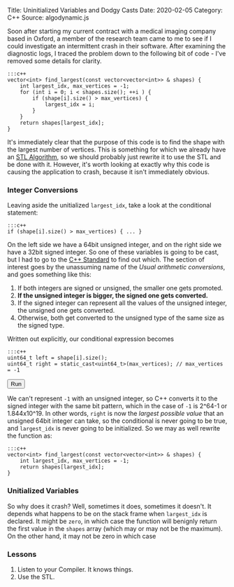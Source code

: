 Title: Uninitialized Variables and Dodgy Casts
Date: 2020-02-05
Category: C++
Source: algodynamic.js

Soon after starting my current contract with a medical imaging company based in Oxford,
a member of the research team came to me to see if I could investigate an intermittent 
crash in their software. After examining the diagnostic logs, I traced the problem down
to the following bit of code - I've removed some details for clarity.

    :::c++
    vector<int> find_largest(const vector<vector<int>> & shapes) {
        int largest_idx, max_vertices = -1;
        for (int i = 0; i < shapes.size(); ++i ) {
            if (shape[i].size() > max_vertices) {
                largest_idx = i;
            }
        }
        return shapes[largest_idx];
    }

It's immediately clear that the purpose of this code is to find the shape with the largest
number of vertices. This is something for which we already have an [STL Algorithm](https://en.cppreference.com/w/cpp/algorithm/max_element),
so we should probably just rewrite it to use the STL and be done with it. However, it's worth 
looking at exactly why this code is causing the application to crash, because it isn't immediately
obvious.

### Integer Conversions

Leaving aside the unitialized `largest_idx`, take a look at the conditional statement:

    :::c++
    if (shape[i].size() > max_vertices) { ... }

On the left side we have a 64bit unsigned integer, and on the right side we have a 32bit signed integer. So one of these
variables is going to be cast, but I had to go to the [C++ Standard](https://github.com/cplusplus/draft)
 to find out which. The section of interest goes by the unassuming name of the *Usual arithmetic conversions*,
 and goes something like this:
 
 1. If both integers are signed or unsigned, the smaller one gets promoted.
 2. **If the unsigned integer is bigger, the signed one gets converted.**
 3. If the signed integer can represent all the values of the unsigned integer, the unsigned one gets converted.
 4. Otherwise, both get converted to the unsigned type of the same size as the signed type.
 

Written out explicitly, our conditional expression becomes 

    :::c++
    uint64_t left = shape[i].size();
    uint64_t right = static_cast<uint64_t>(max_vertices); // max_vertices = -1
    
<button type="button" class="btn btn-run btn-sm" onclick="console.log(Module.dodgy_cast());">Run</button>

We can't represent `-1` with an unsigned integer, so C++ converts it to the signed integer with the same bit pattern,
 which in the case of `-1` is 2^64-1 or 1.844x10^19. In other words, 
  `right` is now the *largest possible value* that an unsigned 64bit integer can take, so the conditional
is never going to be true, and `largest_idx` is never going to be initialized. So we may as well rewrite the function as:

    :::c++
    vector<int> find_largest(const vector<vector<int>> & shapes) {
        int largest_idx, max_vertices = -1;
        return shapes[largest_idx];
    }
    
### Unitialized Variables

So why does it crash? Well, sometimes it does, sometimes it doesn't. It depends what happens to be on the stack frame
when `largest_idx` is declared. It might be `zero`, in which case the function will benignly return the first value
in the `shapes` array (which may or may not be the maximum). On the other hand, it may not be zero in which case

### Lessons

1. Listen to your Compiler. It knows things.
2. Use the STL.
